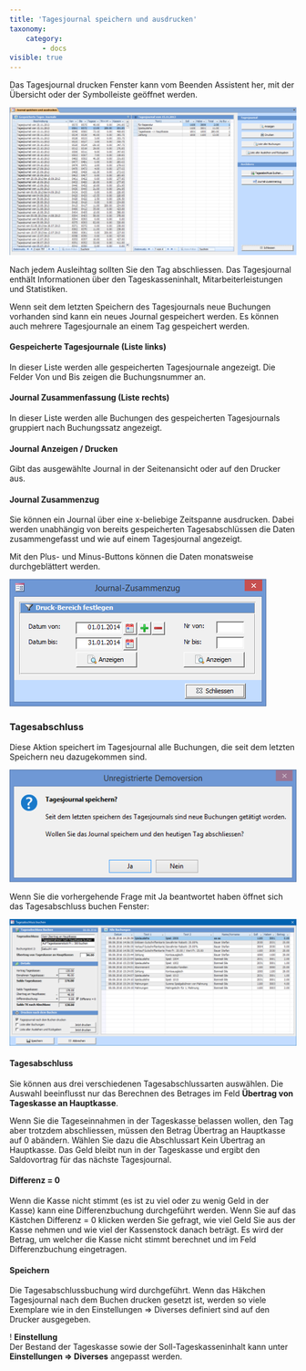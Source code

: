 ```yaml
---
title: 'Tagesjournal speichern und ausdrucken'
taxonomy:
    category:
        - docs
visible: true
---
```


Das Tagesjournal drucken Fenster kann vom Beenden Assistent her, mit der Übersicht oder der Symbolleiste geöffnet werden.

![tagesjournal](../../images/tagesjournal.png)

Nach jedem Ausleihtag sollten Sie den Tag abschliessen. Das Tagesjournal enthält Informationen über den Tageskasseninhalt, Mitarbeiterleistungen und Statistiken.

Wenn seit dem letzten Speichern des Tagesjournals neue Buchungen vorhanden sind kann ein neues Journal gespeichert werden. Es können auch mehrere Tagesjournale an einem Tag gespeichert werden.

#### Gespeicherte Tagesjournale (Liste links)

In dieser Liste werden alle gespeicherten Tagesjournale angezeigt. Die Felder Von und Bis zeigen die Buchungsnummer an.

#### Journal Zusammenfassung (Liste rechts)

In dieser Liste werden alle Buchungen des gespeicherten Tagesjournals gruppiert nach Buchungssatz angezeigt.

#### Journal Anzeigen / Drucken

Gibt das ausgewählte Journal in der Seitenansicht oder auf den Drucker aus.

#### Journal Zusammenzug

Sie können ein Journal über eine x-beliebige Zeitspanne ausdrucken. Dabei werden unabhängig von bereits gespeicherten Tagesabschlüssen die Daten zusammengefasst und wie auf einem Tagesjournal angezeigt.

Mit den Plus- und Minus-Buttons können die Daten monatsweise durchgeblättert werden.

![journal-zusammenzug](../../images/journal-zusammenzug.png)

### Tagesabschluss

Diese Aktion speichert im Tagesjournal alle Buchungen, die seit dem letzten Speichern neu dazugekommen sind.

![journal-speichern](../../images/journal-speichern.png)

Wenn Sie die vorhergehende Frage mit <span class="btn">Ja</span> beantwortet haben öffnet sich das Tagesabschluss buchen Fenster:

![tagesabschluss-buchen](../../images/tagesabschluss-buchen.png)

#### Tagesabschluss

Sie können aus drei verschiedenen Tagesabschlussarten auswählen. Die Auswahl beeinflusst nur das Berechnen des Betrages im Feld **Übertrag von Tageskasse an Hauptkasse**.

Wenn Sie die Tageseinnahmen in der Tageskasse belassen wollen, den Tag aber trotzdem abschliessen, müssen den Betrag Übertrag an Hauptkasse auf 0 abändern. Wählen Sie dazu die Abschlussart Kein Übertrag an Hauptkasse. Das Geld bleibt nun in der Tageskasse und ergibt den Saldovortrag für das nächste Tagesjournal.

#### Differenz = 0

Wenn die Kasse nicht stimmt (es ist zu viel oder zu wenig Geld in der Kasse) kann eine Differenzbuchung durchgeführt werden. Wenn Sie auf das Kästchen Differenz = 0 klicken werden Sie gefragt, wie viel Geld Sie aus der Kasse nehmen und wie viel der Kassenstock danach beträgt. Es wird der Betrag, um welcher die Kasse nicht stimmt berechnet und im Feld Differenzbuchung eingetragen.

#### Speichern

Die Tagesabschlussbuchung wird durchgeführt. Wenn das Häkchen Tagesjournal nach dem Buchen drucken gesetzt ist, werden so viele Exemplare wie in den Einstellungen => Diverses definiert sind auf den Drucker ausgegeben.

!
**Einstellung**  
Der Bestand der Tageskasse sowie der Soll-Tageskasseninhalt kann unter **Einstellungen => Diverses** angepasst werden.
